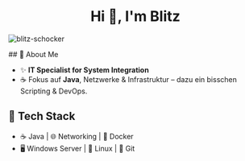 <h1 align="center">Hi 👋, I'm Blitz</h1>
<p align="left"> <img src="https://komarev.com/ghpvc/?username=blitz-schocker&label=Profile%20views&color=0e75b6&style=flat" alt="blitz-schocker" /> </p>
## 💼 About Me

- ✨ **IT Specialist for System Integration**  
- ☕ Fokus auf **Java**, Netzwerke & Infrastruktur – dazu ein bisschen Scripting & DevOps.

<p align="left">
</p>

## 🚀 Tech Stack
- ☕ Java | 🌐 Networking | 🐳 Docker  
- 🖥️ Windows Server | 🐧 Linux | 🔧 Git  

<!--
**Blitz-Schocker/Blitz-Schocker** is a ✨ _special_ ✨ repository because its `README.md` (this file) appears on your GitHub profile.

Here are some ideas to get you started:

- 🔭 I’m currently working on ...
- 🌱 I’m currently learning ...
- 👯 I’m looking to collaborate on ...
- 🤔 I’m looking for help with ...
- 💬 Ask me about ...
- 📫 How to reach me: ...
- 😄 Pronouns: ...
- ⚡ Fun fact: ...
-->
